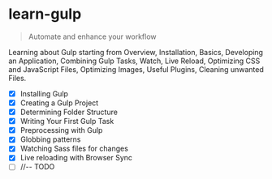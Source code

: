 # learn-gulp

> Automate and enhance your workflow

Learning about Gulp starting from Overview, Installation, Basics, Developing an Application, Combining Gulp Tasks, Watch, Live Reload, Optimizing CSS and JavaScript Files, Optimizing Images, Useful Plugins, Cleaning unwanted Files.

* [x] Installing Gulp
* [x] Creating a Gulp Project
* [x] Determining Folder Structure
* [x] Writing Your First Gulp Task
* [x] Preprocessing with Gulp
* [x] Globbing patterns
* [x] Watching Sass files for changes
* [x] Live reloading with Browser Sync
* [ ] //-- TODO
